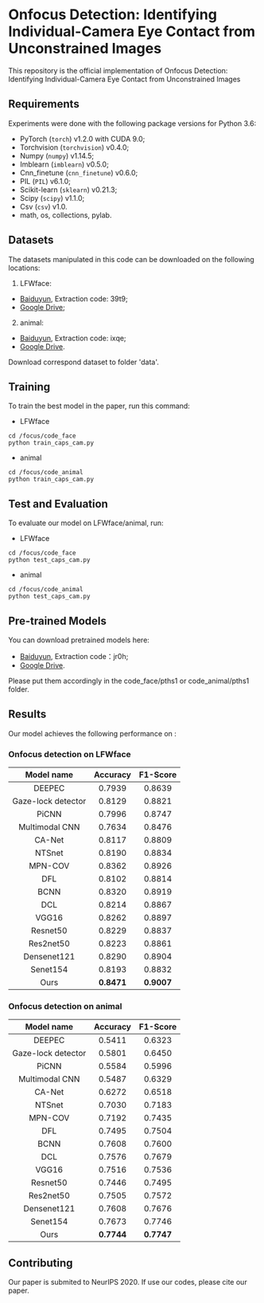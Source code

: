# Onfocus Detection: Identifying Individual-Camera Eye Contact from Unconstrained Images

This repository is the official implementation of Onfocus Detection: Identifying Individual-Camera Eye Contact from Unconstrained Images

## Requirements

Experiments were done with the following package versions for Python 3.6:
 - PyTorch (`torch`) v1.2.0 with CUDA 9.0;
 - Torchvision (`torchvision`) v0.4.0;
 - Numpy (`numpy`) v1.14.5;
 - Imblearn (`imblearn`) v0.5.0;
 - Cnn_finetune (`cnn_finetune`) v0.6.0;
 - PIL (`PIL`) v6.1.0;
 - Scikit-learn (`sklearn`) v0.21.3;
 - Scipy (`scipy`) v1.1.0;
 - Csv (`csv`) v1.0.
 - math, os, collections, pylab.
 
## Datasets

The datasets manipulated in this code can be downloaded on the following locations:
1. LFWface:
  - [Baiduyun](https://pan.baidu.com/s/1QIM8ZVbitRopECfGCKTaZg),    Extraction code: 39t9;
  - [Google Drive](https://drive.google.com/file/d/15W5gSOwM2e7xDtOYRWxgo6Y-mayxq5bt/view?usp=sharing);

2. animal:
  - [Baiduyun](https://pan.baidu.com/s/1dTd80kqvT7TnSZZcVdeVZA),    Extraction code: ixqe;
  - [Google Drive](https://drive.google.com/file/d/1xprQz63rdVSzumNfEmaIefVbMxa51Pk9/view?usp=sharing).

Download correspond dataset to folder 'data'.

## Training

To train the best model in the paper, run this command:
 - LFWface
```train
cd /focus/code_face
python train_caps_cam.py
```

 - animal
 ```train
cd /focus/code_animal
python train_caps_cam.py
```

## Test and Evaluation

To evaluate our model on LFWface/animal, run:
 - LFWface
```eval
cd /focus/code_face
python test_caps_cam.py 
```
 - animal
 ```eval
cd /focus/code_animal
python test_caps_cam.py 
```

## Pre-trained Models

You can download pretrained models here:
- [Baiduyun](https://pan.baidu.com/s/1qgjzbwZSxWl3q0Co66Cn9A),    Extraction code：jr0h;
- [Google Drive](https://drive.google.com/file/d/1x08Lti8wbwSeqIF31th5VJQkt2LWGdxC/view?usp=sharing).

Please put them accordingly in the code_face/pths1 or code_animal/pths1 folder.

## Results

Our model achieves the following performance on :

### Onfocus detection on LFWface

|     Model name     |  Accuracy |  F1-Score |
| :----------------: | :-------: | :-------: |
|       DEEPEC       |  0.7939   |  0.8639   |
| Gaze-lock detector |  0.8129   |  0.8821   |
|       PiCNN        |  0.7996   |  0.8747   |
|  Multimodal CNN    |  0.7634   |  0.8476   |
|       CA-Net       |  0.8117   |  0.8809   |
|       NTSnet       |  0.8190   |  0.8834   |
|       MPN-COV      |  0.8362   |  0.8926   |
|       DFL          |  0.8102   |  0.8814   |
|       BCNN         |  0.8320   |  0.8919   |
|       DCL          |  0.8214   |  0.8867   |
|       VGG16        |  0.8262   |  0.8897   |
|       Resnet50     |  0.8229   |  0.8837   |
|       Res2net50    |  0.8223   |  0.8861   |
|       Densenet121  |  0.8290   |  0.8904   |
|       Senet154     |  0.8193   |  0.8832   |
|       Ours         |  **0.8471**   |  **0.9007**   |

### Onfocus detection on animal

|      Model name    | Accuracy  | F1-Score  |
| :----------------: | :-------: | :-------: |
|       DEEPEC       |  0.5411   |  0.6323   |
| Gaze-lock detector |  0.5801   |  0.6450   |
|       PiCNN        |  0.5584   |  0.5996   |
|  Multimodal CNN    |  0.5487   |  0.6329   |
|       CA-Net       |  0.6272   |  0.6518   |
|       NTSnet       |  0.7030   |  0.7183   |
|       MPN-COV      |  0.7192   |  0.7435   |
|       DFL          |  0.7495   |  0.7504   |
|       BCNN         |  0.7608   |  0.7600   |
|       DCL          |  0.7576   |  0.7679   |
|       VGG16        |  0.7516   |  0.7536   |
|       Resnet50     |  0.7446   |  0.7495   |
|       Res2net50    |  0.7505   |  0.7572   |
|       Densenet121  |  0.7608   |  0.7676   |
|       Senet154     |  0.7673   |  0.7746   |
|       Ours         |  **0.7744**   |  **0.7747**   |

## Contributing

Our paper is submited to NeurIPS 2020. If use our codes, please cite our paper.
